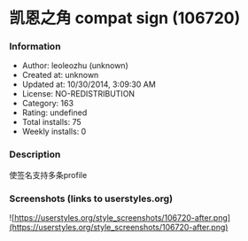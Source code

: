 # 凯恩之角 compat sign (106720)

### Information
- Author: leoleozhu (unknown)
- Created at: unknown
- Updated at: 10/30/2014, 3:09:30 AM
- License: NO-REDISTRIBUTION
- Category: 163
- Rating: undefined
- Total installs: 75
- Weekly installs: 0


### Description
使签名支持多条profile


### Screenshots (links to userstyles.org)
![https://userstyles.org/style_screenshots/106720-after.png](https://userstyles.org/style_screenshots/106720-after.png)


